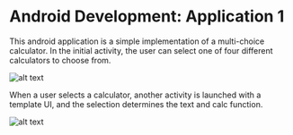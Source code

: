 Android Development: Application 1
======

This android application is a simple implementation of a multi-choice calculator. In the initial activity,
the user can select one of four different calculators to choose from.

![alt text](https://github.com/thatzenbuhler/Application1/blob/master/one.png "Initial Activity")

When a user selects a calculator, another activity is launched with a template UI, and the selection determines
the text and calc function.

![alt text](https://github.com/thatzenbuhler/Application1/blob/master/two.png "Calc Activity")
